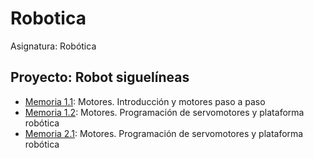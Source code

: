 # Robotica
Asignatura: Robótica

## Proyecto: Robot siguelíneas
- [Memoria 1.1](https://github.com/martinfdezdg/Robotica/blob/main/Laboratorio/Memoria_1.1.pdf): Motores. Introducción y motores paso a paso
- [Memoria 1.2](https://github.com/martinfdezdg/Robotica/blob/main/Laboratorio/Memoria_1.2.pdf): Motores. Programación de servomotores y plataforma robótica
- [Memoria 2.1](https://github.com/martinfdezdg/Robotica/blob/main/Laboratorio/Memoria_1.2.pdf): Motores. Programación de servomotores y plataforma robótica
